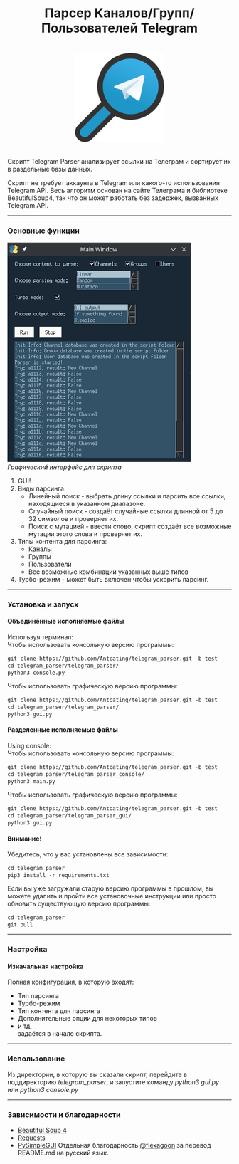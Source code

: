 # <p align="center">Парсер Каналов/Групп/Пользователей Telegram
# <p align="center"><img src="icon.png" alt="drawing" width="200"/>
Скрипт Telegram Parser анализирует ссылки на Телеграм и сортирует их в раздельные базы данных.


Скрипт не требует аккаунта в Telegram или какого-то использования Telegram API. Весь алгоритм основан на сайте Телеграма и библиотеке BeautifulSoup4, так что он может работать без задержек, вызванных Telegram API.

---

### Основные функции

![gui_preview.png](gui_preview.png) <br />
*Графический интерфейс для скрипта*
1. GUI!
2. Виды парсинга:
    * Линейный поиск - выбрать длину ссылки и парсить все ссылки, находящиеся в указанном диапазоне.
    * Случайный поиск - создаёт случайные ссылки длинной от 5 до 32 символов и проверяет их.
    * Поиск с мутацией - ввести слово, скрипт создаёт все возможные мутации этого слова и проверяет их.
3. Типы контента для парсинга:
    * Каналы
    * Группы
    * Пользователи
    * Все возможные комбинации указанных выше типов 
4. Турбо-режим - может быть включен чтобы ускорить парсинг. 

---

### Установка и запуск
#### Объединённые исполняемые файлы
Используя терминал:<br />
Чтобы использовать консольную версию программы:
```
git clone https://github.com/Antcating/telegram_parser.git -b test
cd telegram_parser/telegram_parser/
python3 console.py
```
Чтобы использовать графическую версию программы:
```
git clone https://github.com/Antcating/telegram_parser.git -b test
cd telegram_parser/telegram_parser/
python3 gui.py
```

#### Разделенные исполняемые файлы
Using console:<br />
Чтобы использовать консольную версию программы:
```
git clone https://github.com/Antcating/telegram_parser.git -b test
cd telegram_parser/telegram_parser_console/
python3 main.py
```
Чтобы использовать графическую версию программы:
```
git clone https://github.com/Antcating/telegram_parser.git -b test
cd telegram_parser/telegram_parser_gui/
python3 gui.py
```
#### Внимание!
Убедитесь, что у вас установлены все зависимости:
```
cd telegram_parser
pip3 install -r requirements.txt
```
Если вы уже загружали старую версию программы в прошлом, вы можете удалить и пройти все установочные инструкции или просто обновить существующую версию программы:
```
cd telegram_parser
git pull
```
---

### Настройка

#### Изначальная настройка
Полная конфигурация, в которую входят:
* Тип парсинга
* Турбо-режим
* Тип контента для парсинга
* Дополнительные опции для некоторых типов
* и тд, <br />
задаётся в начале скрипта.

---

### Использование
Из директории, в которую вы сказали скрипт, перейдите в поддиректорию  _telegram_parser_, и запустите команду _python3 gui.py_ или _python3 console.py_

---

### Зависимости и благодарности
* [Beautiful Soup 4](https://www.crummy.com/software/BeautifulSoup/)
* [Requests](https://docs.python-requests.org/en/master/)
* [PySimpleGUI](https://github.com/PySimpleGUI/PySimpleGUI)
Отдельная благодарность [@flexagoon](t.me/flexagoon) за перевод README.md на русский язык.